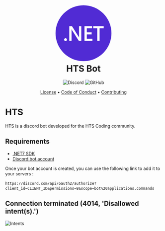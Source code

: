 <h1 align="center" style="position: relative;">
    <img style="border-radius: 50%;" src="HTS.png" width=180/><br>
    HTS Bot
</h1>

<p align="center">
    <img alt="Discord" src="https://img.shields.io/discord/798540792854478869?color=%237289DA&label=discord">
    <img alt="GitHub" src="https://img.shields.io/github/license/Aerafal13/HTS">
</p>

<p align="center">
    <a href="https://github.com/Aerafal13/HTS/blob/main/LICENSE">License</a> •
    <a href="">Code of Conduct</a> •
    <a href="">Contributing</a>
</p>

# HTS
HTS is a discord bot developed for the HTS Coding community.

## Requirements
- [.NET7 SDK](https://dotnet.microsoft.com/en-us/download/dotnet/7.0)
- [Discord bot account](https://discord.com/developers/applications)

Once your bot account is created, you can use the following link to add it to your servers :
```
https://discord.com/api/oauth2/authorize?client_id=CLIENT_ID&permissions=8&scope=bot%20applications.commands
```

## Connection terminated (4014, 'Disallowed intent(s).')
![Intents](https://user-images.githubusercontent.com/87580016/174278833-b345132b-d13c-4de5-b78f-e5f586f73606.png)
